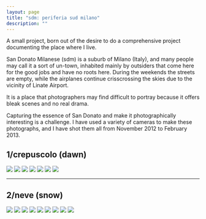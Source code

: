 ```yaml
---
layout: page
title: "sdm: periferia sud milano"
description: ""
---
```


A small project, born out of the desire to do a comprehensive project documenting the place where I live.

San Donato Milanese (sdm) is a suburb of Milano (Italy), and many people may call it a sort of un-town, inhabited mainly by outsiders that come here for the good jobs and have no roots here. During the weekends the streets are empty, while the airplanes continue crisscrossing the skies due to the vicinity of Linate Airport.

It is a place that photographers may find difficult to portray because it offers bleak scenes and no real drama.

Capturing the essence of San Donato and make it photographically interesting is a challenge. I have used a variety of cameras to make these photographs, and I have shot them all from November 2012 to February 2013.

## 1/crepuscolo (dawn)

![](https://dl.dropboxusercontent.com/u/179731/portfolio-sandonato/_D7K8403.jpg)
![](https://dl.dropboxusercontent.com/u/179731/portfolio-sandonato/_D7K8370.jpg)
![](https://dl.dropboxusercontent.com/u/179731/portfolio-sandonato/_D7K8355.jpg)
![](https://dl.dropboxusercontent.com/u/179731/portfolio-sandonato/_D7K8364.jpg)
![](https://dl.dropboxusercontent.com/u/179731/portfolio-sandonato/_D7K8829.jpg)
![](https://dl.dropboxusercontent.com/u/179731/portfolio-sandonato/_D7K8825.jpg)
![](https://dl.dropboxusercontent.com/u/179731/portfolio-sandonato/_D7K9022.jpg)

***

## 2/neve (snow)

![](https://dl.dropboxusercontent.com/u/179731/portfolio-sandonato/_D7K9558.jpg)
![](https://dl.dropboxusercontent.com/u/179731/portfolio-sandonato/_D7K9369.jpg)
![](https://dl.dropboxusercontent.com/u/179731/portfolio-sandonato/_D7K9382.jpg)
![](https://dl.dropboxusercontent.com/u/179731/portfolio-sandonato/_D7K9392.jpg)
![](https://dl.dropboxusercontent.com/u/179731/portfolio-sandonato/_D7K9398.jpg)
![](https://dl.dropboxusercontent.com/u/179731/portfolio-sandonato/_D7K9548.jpg)
![](https://dl.dropboxusercontent.com/u/179731/portfolio-sandonato/_D7K9582.jpg)
![](https://dl.dropboxusercontent.com/u/179731/portfolio-sandonato/_D7K9594.jpg)
![](https://dl.dropboxusercontent.com/u/179731/portfolio-sandonato/_D7K9601.jpg)